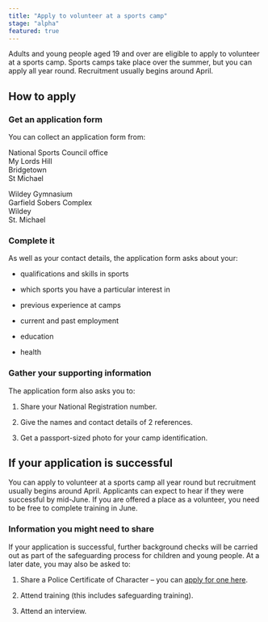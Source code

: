 ```yaml
---
title: "Apply to volunteer at a sports camp"
stage: "alpha"
featured: true
---
```


Adults and young people aged 19 and over are eligible to apply to volunteer at a sports camp. Sports camps take place over the summer, but you can apply all year round. Recruitment usually begins around April.

## How to apply 

### Get an application form

You can collect an application form from:

National Sports Council office  
My Lords Hill  
Bridgetown  
St Michael

Wildey Gymnasium  
Garfield Sobers Complex  
Wildey  
St. Michael

### Complete it

As well as your contact details, the application form asks about your:

- qualifications and skills in sports

- which sports you have a particular interest in

- previous experience at camps

- current and past employment

- education

- health

### Gather your supporting information

The application form also asks you to:

1. Share your National Registration number.

2. Give the names and contact details of 2 references.

3. Get a passport-sized photo for your camp identification.

## If your application is successful 

You can apply to volunteer at a sports camp all year round but recruitment usually begins around April. Applicants can expect to hear if they were successful by mid-June. If you are offered a place as a volunteer, you need to be free to complete training in June.

### Information you might need to share

If your application is successful, further background checks will be carried out as part of the safeguarding process for children and young people. At a later date, you may also be asked to:

1. Share a Police Certificate of Character – you can [apply for one here](https://forms.gov.bb/CertificateOfCharacter).

2. Attend training (this includes safeguarding training).

3. Attend an interview.
